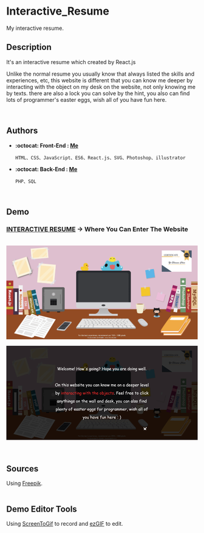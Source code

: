 # Interactive_Resume

My interactive resume.
<br/>

## Description

<p>It's an interactive resume which created by React.js </p>
<p>Unlike the normal resume you usually know that always listed the skills and experiences, etc, this website is different that you can know me deeper by interacting with the object on my desk on the website, not only knowing me by texts. there are also a lock you can solve by the hint, you also can find lots of programmer's easter eggs, wish all of you have fun here. </p>
<br/>

## Authors
* **:octocat: Front-End : [Me](https://github.com/yschen25)**
        
      HTML、CSS、JavaScript、ES6、React.js、SVG、Photoshop、illustrator
      
* **:octocat: Back-End : [Me](https://github.com/yschen25)**

      PHP、SQL
<br/>

## Demo

### **[INTERACTIVE RESUME](http://www.yschen25.com/portfolio/interactiveResume/) -> Where You Can Enter The Website**
<br/>

<img src="Interactive_Resume.png" alt="Interactive_Resume" title="Interactive_Resume">
<br/>


<p align="center">
   <img src="Interactive_Resume_Gif.gif" alt="Interactive_Resume" title="Interactive_Resume">
</p>
<br/>

## Sources
Using [Freepik](https://www.freepik.com/).
<br/>
<br/>

## Demo Editor Tools
Using [ScreenToGif](http://www.screentogif.com/) to record and [ezGIF](https://ezgif.com/) to edit.
